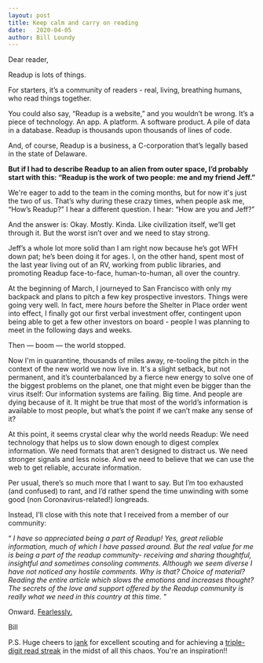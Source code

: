 ```yaml
---
layout: post
title: Keep calm and carry on reading
date:   2020-04-05
author: Bill Loundy
---
```

<p>
Dear reader, 
</p>

<p>
Readup is lots of things. 
</p>

<p>
For starters, it’s a community of readers - real, living, breathing humans, who read things together. 
</p>

<p>
You could also say, “Readup is a website,” and you wouldn’t be wrong. It’s a piece of technology. An app. A platform. A software product. A pile of data in a database. Readup is thousands upon thousands of lines of code. 
</p>

<p>
And, of course, Readup is a business, a C-corporation that’s legally based in the state of Delaware. 
</p>

<p>
<strong>But if I had to describe Readup to an alien from outer space, I’d probably start with this: “Readup is the work of two people: me and my friend Jeff.”</strong></p>

<p>
We're eager to add to the team in the coming months, but for now it's just the two of us. That’s why during these crazy times, when people ask me, “How’s Readup?” I hear a different question. I hear: “How are you and Jeff?” 
</p>

<p>
And the answer is: Okay. Mostly. Kinda. Like civilization itself, we’ll get through it. But the worst isn’t over and we need to stay strong. 
</p>

<p>
Jeff’s a whole lot more solid than I am right now because he’s got WFH down pat; he’s been doing it for ages. I, on the other hand, spent most of the last year living out of an RV, working from public libraries, and promoting Readup face-to-face, human-to-human, all over the country. 
</p>

<p>
At the beginning of March, I journeyed to San Francisco with only my backpack and plans to pitch a few key prospective investors. Things were going very well. In fact, mere <em>hours</em> before the Shelter in Place order went into effect, I finally got our first verbal investment offer, contingent upon being able to get a few other investors on board - people I was planning to meet in the following days and weeks. 
</p>

<p>
Then — boom — the world stopped. 
</p>

<p>
Now I'm in quarantine, thousands of miles away, re-tooling the pitch in the context of the new world we now live in. It's a slight setback, but not permanent, and it’s counterbalanced by a fierce new energy to solve one of the biggest problems on the planet, one that might even be bigger than the virus itself: Our information systems are failing. Big time. And people are dying because of it. It might be true that most of the world’s information is available to most people, but what’s the point if we can’t make any sense of it? 
</p>

<p>
At this point, it seems crystal clear why the world needs Readup: We need technology that helps us to slow down enough to digest complex information. We need formats that aren’t designed to distract us. We need stronger signals and less noise. And we need to believe that we can use the web to get reliable, accurate information. 
</p>

<p>
Per usual, there’s so much more that I want to say. But I’m too exhausted (and confused) to rant, and I’d rather spend the time unwinding with some good (non Coronavirus-related!) longreads. 
</p>

<p>
Instead, I’ll close with this note that I received from a member of our community:
</p>

<p>
<q>
<em>I have so appreciated being a part of Readup! Yes, great reliable information, much of which I have passed around. But the real value for me is being a part of the readup community- receiving and sharing thoughtful, insightful and sometimes consoling comments. Although we seem diverse I have not noticed any hostile comments. Why is that? Choice of material? Reading the entire article which slows the emotions and increases thought? The secrets of the love and support offered by the Readup community is really what we need in this country at this time.
</em>
</q>
</p>

<p>
Onward. <a href="https://readup.com/comments/organizer-sandbox/why-coronavirus-should-be-the-least-of-your-worries">Fearlessly.</a> 
</p>

<p>
Bill
</p>

<p>
P.S. Huge cheers to <a href="https://readup.com/@jank">jank</a> for excellent scouting and for achieving a <a href="https://readup.com/leaderboards">triple-digit read streak</a> in the midst of all this chaos. You're an inspiration!! 
</p>